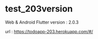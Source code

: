 # test_203version

Web & Android
Flutter version : 2.0.3

url : https://todoapp-203.herokuapp.com/#/

